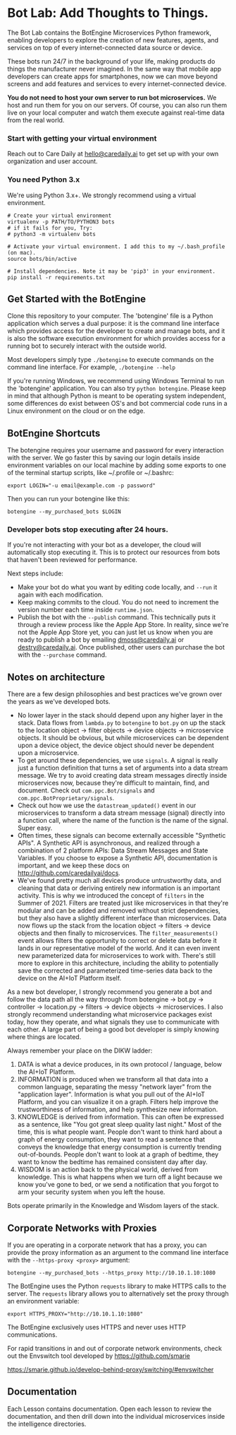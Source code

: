 # Bot Lab: Add Thoughts to Things.

The Bot Lab contains the BotEngine Microservices Python framework, enabling developers to explore the creation of new features, agents, and services on top of every internet-connected data source or device. 

These bots run 24/7 in the background of your life, making products do things the manufacturer never imagined. In the same way that mobile app developers can create apps for smartphones, now we can move beyond screens and add features and services to every internet-connected device. 

**You do not need to host your own server to run bot microservices.** We host and run them for you on our servers. Of course, you can also run them live on your local computer and watch them execute against real-time data from the real world.

### Start with getting your virtual environment

Reach out to Care Daily at hello@caredaily.ai to get set up with your own organization and user account.

### You need Python 3.x

We're using Python 3.x+. We strongly recommend using a virtual environment. 

```
# Create your virtual environment
virtualenv -p PATH/TO/PYTHON3 bots
# if it fails for you, Try:
# python3 -m virtualenv bots

# Activate your virtual environment. I add this to my ~/.bash_profile (on mac).
source bots/bin/active

# Install dependencies. Note it may be 'pip3' in your environment.
pip install -r requirements.txt
```

## Get Started with the BotEngine

Clone this repository to your computer. The 'botengine' file is a Python application which serves a dual purpose: it is the command line interface which provides access for the developer to create and manage bots, and it is also the software execution environment for which provides access for a running bot to securely interact with the outside world.

Most developers simply type `./botengine` to execute commands on the command line interface. For example, `./botengine --help`

If you're running Windows, we recommend using Windows Terminal to run the 'botengine' application. You can also try `python botengine`. Please keep in mind that although Python is meant to be operating system independent, some differences do exist between OS's and bot commercial code runs in a Linux environment on the cloud or on the edge.


## BotEngine Shortcuts

The botengine requires your username and password for every interaction with the server. We go faster this by saving our login details inside environment variables on our local machine by adding some exports to one of the terminal startup scripts, like ~/.profile or ~/.bashrc:

`export LOGIN="-u email@example.com -p password"`

Then you can run your botengine like this:

`botengine --my_purchased_bots $LOGIN`


### Developer bots stop executing after 24 hours.

If you're not interacting with your bot as a developer, the cloud will automatically stop executing it. This is to protect our resources from bots that haven't been reviewed for performance.

Next steps include:
* Make your bot do what you want by editing code locally, and `--run` it again with each modification.
* Keep making commits to the cloud. You do not need to increment the version number each time inside `runtime.json`.
* Publish the bot with the `--publish` command. This technically puts it through a review process like the Apple App Store. In reality, since we're not the Apple App Store yet, you can just let us know when you are ready to publish a bot by emailing dmoss@caredaily.ai or destry@caredaily.ai. Once published, other users can purchase the bot with the `--purchase` command.

## Notes on architecture

There are a few design philosophies and best practices we've grown over the years as we've developed bots. 

* No lower layer in the stack should depend upon any higher layer in the stack. Data flows from `lambda.py` to `botengine` to `bot.py` on up the stack to the location object -> filter objects -> device objects -> microservice objects. It should be obvious, but while microservices can be dependent upon a device object, the device object should never be dependent upon a microservice.
* To get around these dependencies, we use `signals`. A signal is really just a function definition that turns a set of arguments into a data stream message. We try to avoid creating data stream messages directly inside microservices now, because they're difficult to maintain, find, and document. Check out `com.ppc.Bot/signals` and `com.ppc.BotProprietary/signals`. 
* Check out how we use the `datastream_updated()` event in our microservices to transform a data stream message (signal) directly into a function call, where the name of the function is the name of the signal. Super easy.
* Often times, these signals can become externally accessible "Synthetic APIs". A Synthetic API is asynchronous, and realized through a combination of 2 platform APIs: Data Stream Messages and State Variables. If you choose to expose a Synthetic API, documentation is important, and we keep these docs on http://github.com/caredailyai/docs.
* We've found pretty much all devices produce untrustworthy data, and cleaning that data or deriving entirely new information is an important activity. This is why we introduced the concept of `filters` in the Summer of 2021. Filters are treated just like microservices in that they're modular and can be added and removed without strict dependencies, but they also have a slightly different interface than microservices. Data now flows up the stack from the location object -> filters -> device objects and then finally to microservices. The `filter_measurements()` event allows filters the opportunity to correct or delete data before it lands in our representative model of the world. And it can even invent new parameterized data for microservices to work with. There's still more to explore in this architecture, including the ability to potentially save the corrected and parameterized time-series data back to the device on the AI+IoT Platform itself.

As a new bot developer, I strongly recommend you generate a bot and follow the data path all the way through from botengine -> bot.py -> controller -> location.py -> filters -> device objects -> microservices. I also strongly recommend understanding what microservice packages exist today, how they operate, and what signals they use to communicate with each other. A large part of being a good bot developer is simply knowing where things are located.

Always remember your place on the DIKW ladder: 
1. DATA is what a device produces, in its own protocol / language, below the AI+IoT Platform.
2. INFORMATION is produced when we transform all that data into a common language, separating the messy "network layer" from the "application layer". Information is what you pull out of the AI+IoT Platform, and you can visualize it on a graph. Filters help improve the trustworthiness of information, and help synthesize new information.
3. KNOWLEDGE is derived from information. This can often be expressed as a sentence, like "You got great sleep quality last night." Most of the time, this is what people want. People don't want to think hard about a graph of energy consumption, they want to read a sentence that conveys the knowledge that energy consumption is currently trending out-of-bounds. People don't want to look at a graph of bedtime, they want to know the bedtime has remained consistent day after day.
4. WISDOM is an action back to the physical world, derived from knowledge. This is what happens when we turn off a light because we know you've gone to bed, or we send a notification that you forgot to arm your security system when you left the house.

Bots operate primarily in the Knowledge and Wisdom layers of the stack.


## Corporate Networks with Proxies

If you are operating in a corporate network that has a proxy, you can provide the proxy information as an argument to the command line interface with the `--https-proxy <proxy>` argument:

`botengine --my_purchased_bots --https_proxy http://10.10.1.10:1080`

The BotEngine uses the Python `requests` library to make HTTPS calls to the server. The `requests` library allows you to alternatively set the proxy through an environment variable:

`export HTTPS_PROXY="http://10.10.1.10:1080"`

The BotEngine exclusively uses HTTPS and never uses HTTP communications. 

For rapid transitions in and out of corporate network environments, check out the Envswitch tool developed by https://github.com/smarie

https://smarie.github.io/develop-behind-proxy/switching/#envswitcher


## Documentation

Each Lesson contains documentation. Open each lesson to review the documentation, and then drill down into the individual microservices inside the intelligence directories.

